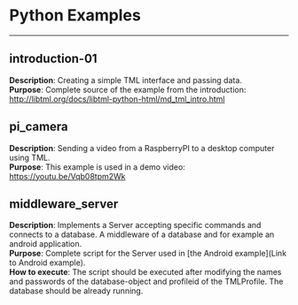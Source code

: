 # Python Examples #
-------------------

## introduction-01 ##

**Description**: Creating a simple TML interface and passing data.  
**Purpose**: Complete source of the example from the introduction: http://libtml.org/docs/libtml-python-html/md_tml_intro.html

## pi_camera ##

**Description**: Sending a video from a RaspberryPI to a desktop computer using TML.  
**Purpose**: This example is used in a demo video: https://youtu.be/Vqb08tpm2Wk

## middleware_server ##

**Description**:
Implements a Server accepting specific commands and connects to a database. A middleware of a database and for example an android application. <br/>
**Purpose**:
Complete script for the Server used in [the Android example](Link to Android example). <br/>
**How to execute**:
The script should be executed after modifying the names and passwords of the database-object and profileid of the TMLProfile. The database should be already running. 